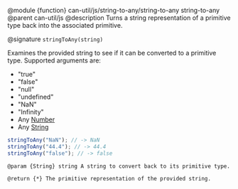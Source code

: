 @module {function} can-util/js/string-to-any/string-to-any string-to-any
@parent can-util/js
@description Turns a string representation of a primitive type back into the associated primitive.

@signature `stringToAny(string)`

Examines the provided string to see if it can be converted to a primitive type. Supported arguments are:

* "true"
* "false"
* "null"
* "undefined"
* "NaN"
* "Infinity"
* Any [Number](https://developer.mozilla.org/en-US/docs/Web/JavaScript/Reference/Global_Objects/Number)
* Any [String](https://developer.mozilla.org/en-US/docs/Web/JavaScript/Reference/Global_Objects/String)

```js
stringToAny("NaN"); // -> NaN
stringToAny("44.4"); // -> 44.4
stringToAny("false"); // -> false
```

	@param {String} string A string to convert back to its primitive type.

	@return {*} The primitive representation of the provided string.
